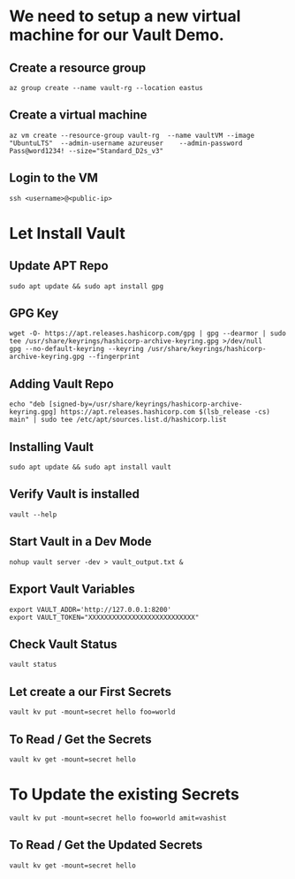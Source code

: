 # We need to setup a new virtual machine for our Vault Demo. 

## Create a resource group
```
az group create --name vault-rg --location eastus
```

## Create a virtual machine
```
az vm create --resource-group vault-rg  --name vaultVM --image "UbuntuLTS"  --admin-username azureuser    --admin-password Pass@word1234! --size="Standard_D2s_v3"
```

## Login to the VM 
```
ssh <username>@<public-ip>
```


# Let Install Vault

## Update APT Repo 
```
sudo apt update && sudo apt install gpg
```

## GPG Key 
```
wget -O- https://apt.releases.hashicorp.com/gpg | gpg --dearmor | sudo tee /usr/share/keyrings/hashicorp-archive-keyring.gpg >/dev/null
gpg --no-default-keyring --keyring /usr/share/keyrings/hashicorp-archive-keyring.gpg --fingerprint
```

## Adding Vault Repo 
```
echo "deb [signed-by=/usr/share/keyrings/hashicorp-archive-keyring.gpg] https://apt.releases.hashicorp.com $(lsb_release -cs) main" | sudo tee /etc/apt/sources.list.d/hashicorp.list
```

## Installing Vault
```
sudo apt update && sudo apt install vault
```

## Verify Vault is installed 
```
vault --help
```



## Start Vault in a Dev Mode
```
nohup vault server -dev > vault_output.txt &
```

## Export Vault Variables 
```
export VAULT_ADDR='http://127.0.0.1:8200'
export VAULT_TOKEN="XXXXXXXXXXXXXXXXXXXXXXXXXXX" 
```

## Check Vault Status 
```
vault status
```



## Let create a our First Secrets 
```
vault kv put -mount=secret hello foo=world
```

## To Read / Get the Secrets
```
vault kv get -mount=secret hello
```

# To Update the existing Secrets
```
vault kv put -mount=secret hello foo=world amit=vashist
```

## To Read / Get the Updated Secrets
```
vault kv get -mount=secret hello
```

